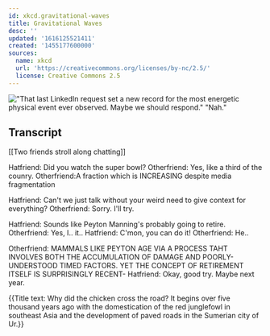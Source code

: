 ```yaml
---
id: xkcd.gravitational-waves
title: Gravitational Waves
desc: ''
updated: '1616125521411'
created: '1455177600000'
sources:
  name: xkcd
  url: 'https://creativecommons.org/licenses/by-nc/2.5/'
  license: Creative Commons 2.5
---
```

!["That last LinkedIn request set a new record for the most energetic physical event ever observed. Maybe we should respond." "Nah."](https://imgs.xkcd.com/comics/gravitational_waves.png)

## Transcript
[[Two friends stroll along chatting]]

Hatfriend: Did you watch the super bowl?
Otherfriend: Yes, like a third of the counry.
Otherfriend:A fraction which is INCREASING despite media fragmentation

Hatfriend: Can't we just talk without your weird need to give context for everything?
Otherfriend: Sorry. I'll try.

Hatfriend: Sounds like Peyton Manning's probably going to retire.
Otherfriend: Yes, I.. it..
Hatfriend: C'mon, you can do it!
Otherfriend: He..

Otherfriend: MAMMALS LIKE PEYTON AGE VIA A PROCESS TAHT INVOLVES BOTH THE ACCUMULATION OF DAMAGE AND POORLY-UNDERSTOOD TIMED FACTORS. YET THE CONCEPT OF RETIREMENT ITSELF IS SURPRISINGLY RECENT-
Hatfriend: Okay, good try. Maybe next year.

{{Title text: Why did the chicken cross the road? It begins over five thousand years ago with the domestication of the red junglefowl in southeast Asia and the development of paved roads in the Sumerian city of Ur.}}
